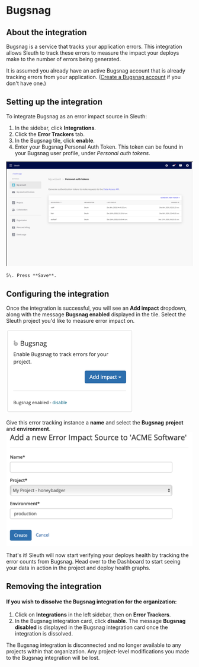 # Bugsnag

## About the integration

Bugsnag is a service that tracks your application errors. This integration allows Sleuth to track these errors to measure the impact your deploys make to the number of errors being generated.

It is assumed you already have an active Bugsnag account that is already tracking errors from your application. ([Create a Bugsnag account](https://docs.bugsnag.com/platforms/) if you don't have one.) 

## Setting up the integration

To integrate Bugsnag as an error impact source in Sleuth: 

1. In the sidebar, click **Integrations**. 
2. Click the **Error Trackers** tab. 
3. In the Bugsnag tile, click **enable**. 
4. Enter your Bugsnag Personal Auth Token. This token can be found in your Bugsnag user profile, under _Personal auth tokens_. 

![](<../../../.gitbook/assets/bugsnag (1) (1) (1).png>)

    5\. Press **Save**. 

## Configuring the integration

Once the integration is successful, you will see an **Add impact** dropdown, along with the message **Bugsnag enabled** displayed in the tile. Select the Sleuth project you'd like to measure error impact on. 

![](../../../.gitbook/assets/integrations-sleuth-2021-01-26-14-39-16.png)

Give this error tracking instance a **name** and select the **Bugsnag** **project** and **environment**.\
 ![](../../../.gitbook/assets/honeybadger-sleuth-impact-info.png) 

That's it! Sleuth will now start verifying your deploys health by tracking the error counts from Bugsnag. Head over to the Dashboard to start seeing your data in action in the project and deploy health graphs. 

## Removing the integration

#### If you wish to dissolve the Bugsnag integration for the organization: 

1. Click on **Integrations** in the left sidebar, then on **Error Trackers**. 
2. In the Bugsnag integration card, click **disable**. The message **Bugsnag disabled** is displayed in the Bugsnag integration card once the integration is dissolved.

The Bugsnag integration is disconnected and no longer available to any projects within that organization. Any project-level modifications you made to the Bugsnag integration will be lost.
